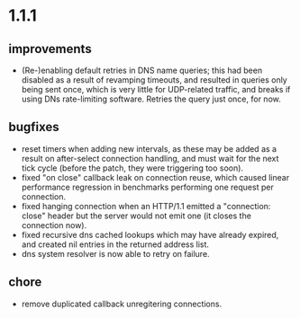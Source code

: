 # 1.1.1

## improvements

* (Re-)enabling default retries in DNS name queries; this had been disabled as a result of revamping timeouts, and resulted in queries only being sent once, which is very little for UDP-related traffic, and breaks if using DNs rate-limiting software. Retries the query just once, for now.

## bugfixes

* reset timers when adding new intervals, as these may be added as a result on after-select connection handling, and must wait for the next tick cycle (before the patch, they were triggering too soon).
* fixed "on close" callback leak on connection reuse, which caused linear performance regression in benchmarks performing one request per connection.
* fixed hanging connection when an HTTP/1.1 emitted a "connection: close" header but the server would not emit one (it closes the connection now).
* fixed recursive dns cached lookups which may have already expired, and created nil entries in the returned address list.
* dns system resolver is now able to retry on failure.

## chore

* remove duplicated callback unregitering connections.